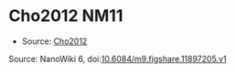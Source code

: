 <a name="material" />

# Cho2012 NM11
<script type="application/ld+json">
  {
    "@context": "https://schema.org/",
    "@type": "ChemicalSubstance",
    "@id": "https://egonw.github.io/nanowiki/nanowiki198.html#material",
    "http://purl.org/dc/terms/conformsTo":
      {
        "@type": "CreativeWork",
        "@id": "https://bioschemas.org/profiles/ChemicalSubstance/0.4-RELEASE/"
      },
    "identfier": "198",
    "name": "Cho2012 NM11",
    "url": "https://egonw.github.io/nanowiki/nanowiki198.html#material",
    "sameAs": "http://127.0.0.1/mediawiki/index.php/Special:URIResolver/Cho2012_NM11"
  }
</script>


* Source: [Cho2012](articleCho2012.md)


Source: NanoWiki 6, doi:[10.6084/m9.figshare.11897205.v1](https://doi.org/10.6084/m9.figshare.11897205.v1)
